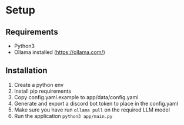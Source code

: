 # Setup

## Requirements
- Python3
- Ollama installed (https://ollama.com/)

## Installation
1. Create a python env
1. Install pip requirements
1. Copy config.yaml.example to app/data/config.yaml
1. Generate and export a discord bot token to place in the config.yaml
2. Make sure you have run `ollama pull` on the required LLM model
1. Run the application `python3 app/main.py
`
